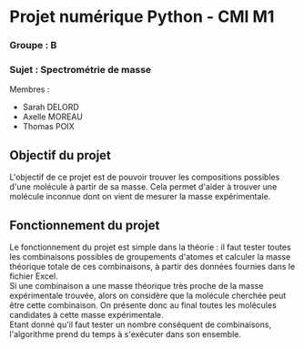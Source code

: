 # Projet numérique Python - CMI M1

### Groupe : B
### Sujet : Spectrométrie de masse
Membres :
- Sarah DELORD
- Axelle MOREAU
- Thomas POIX

## Objectif du projet
L'objectif de ce projet est de pouvoir trouver les compositions possibles d'une molécule à partir de sa masse. Cela permet d'aider à trouver une molécule inconnue dont on vient de mesurer la masse expérimentale.

## Fonctionnement du projet
Le fonctionnement du projet est simple dans la théorie : il faut tester toutes les combinaisons possibles de groupements d'atomes et calculer la masse théorique totale de ces combinaisons, à partir des données fournies dans le fichier Excel.<br>
Si une combinaison a une masse théorique très proche de la masse expérimentale trouvée, alors on considère que la molécule cherchée peut être cette combinaison. On présente donc au final toutes les molécules candidates à cette masse expérimentale.<br>
Etant donné qu'il faut tester un nombre conséquent de combinaisons, l'algorithme prend du temps à s'exécuter dans son ensemble.
